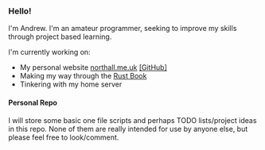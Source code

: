 ### Hello! 
I'm Andrew. I'm an amateur programmer, seeking to improve my skills through project based learning.  

I'm currently working on:

- My personal website [northall.me.uk](https://northall.me.uk/) [[GitHub]](https://github.com/anorthall/northall.me.uk)
- Making my way through the [Rust Book](https://doc.rust-lang.org/book/)
- Tinkering with my home server

#### Personal Repo
I will store some basic one file scripts and perhaps TODO lists/project ideas in this repo. None of them are really
intended for use by anyone else, but please feel free to look/comment. 

